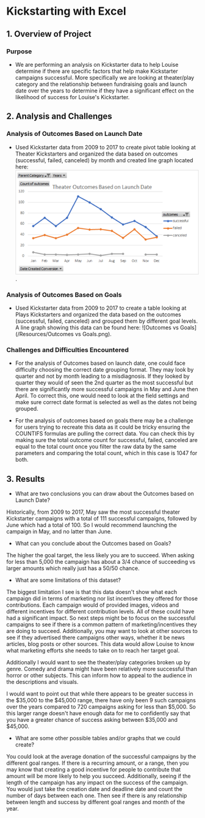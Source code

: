 # Kickstarting with Excel 

## 1. Overview of Project

### Purpose 

- We are performing an analysis on Kickstarter data to help Louise determine if there are specific factors that help make Kickstarter campaigns successful. More specifically we are looking at theater/play category and the relationship between fundraising goals and launch date over the years to determine if they have a significant effect on the likelihood of success for Louise's Kickstarter.

## 2. Analysis and Challenges 

### Analysis of Outcomes Based on Launch Date

- Used Kickstarter data from 2009 to 2017 to create pivot table looking at Theater Kickstarters and organized the data based on outcomes (successful, failed, canceled) by month and created line graph located here: ![Theater Outcomes vs Launch](/Resources/Theater_Outcomes_vs_Launch.png).  

### Analysis of Outcomes Based on Goals 

- Used Kickstarter data from 2009 to 2017 to create a table looking at Plays Kickstarters and organized the data based on the outcomes (successful, failed, canceled) and grouped them by different goal levels. A line graph showing this data can be found here: ![Outcomes vs Goals](/Resources/Outcomes vs Goals.png). 

### Challenges and Difficulties Encountered 

- For the analysis of Outcomes based on launch date, one could face difficulty choosing the correct date grouping format. They may look by quarter and not by month leading to a misdiagnosis. If they looked by quarter they would of seen the 2nd quarter as the most successful but there are significantly more successful campaigns in May and June then April. To correct this, one would need to look at the field settings and make sure correct date format is selected as well as the dates not being grouped. 

- For the analysis of outcomes based on goals there may be a challenge for users trying to recreate this data as it could be tricky ensuring the COUNTIFS formulas are pulling the correct data. You can check this by making sure the total outcome count for successful, failed, canceled are equal to the total count once you filter the raw data by the same parameters and comparing the total count, which in this case is 1047 for both. 

## 3. Results

- What are two conclusions you can draw about the Outcomes based on Launch Date?

Historically, from 2009 to 2017, May saw the most successful theater Kickstarter campaigns with a total of 111 successful campaigns, followed by June which had a total of 100. So I would recommend launching the campaign in May, and no latter than June.  

- What can you conclude about the Outcomes based on Goals?

The higher the goal target, the less likely you are to succeed. When asking for less than 5,000 the campaign has about a 3/4 chance of succeeding vs larger amounts which really just has a 50/50 chance. 

- What are some limitations of this dataset?

The biggest limitation I see is that this data doesn't show what each campaign did in terms of marketing nor list incentives they offered for those contributions. Each campaign would of provided images, videos and different incentives for different contribution levels. All of these could have had a significant impact. So next steps might be to focus on the successful campaigns to see if there is a common pattern of marketing/incentives they are doing to succeed. Additionally, you may want to look at other sources to see if they advertised there campaigns other ways, whether it be news articles, blog posts or other sources. This data would allow Louise to know what marketing efforts she needs to take on to reach her target goal.  

Additionally I would want to see the theater/play categories broken up by genre. Comedy and drama might have been relatively more successful than horror or other subjects. This can inform how to appeal to the audience in the descriptions and visuals. 

I would want to point out that while there appears to be greater success in the $35,000 to the $45,000 range, there have only been 9 such campaigns over the years compared to 720 campaigns asking for less than $5,000. So this larger range doesn't have enough data for me to confidently say that you have a greater chance of success asking  between $35,000 and $45,000.

- What are some other possible tables and/or graphs that we could create?

You could look at the average donation of the successful campaigns by the different goal ranges. If there is a recurring amount, or a range, then you may know that creating a good incentive for people to contribute that amount will be more likely to help you succeed. Additionally, seeing if the length of the campaign has any impact on the success of the campaign. You would just take the creation date and deadline date and count the number of days between each one. Then see if there is any relationship between length and success by different goal ranges and month of the year.
